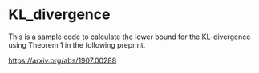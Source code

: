 # KL_divergence

This is a sample code to calculate the lower bound for the KL-divergence using Theorem 1 in the following preprint.

https://arxiv.org/abs/1907.00288

